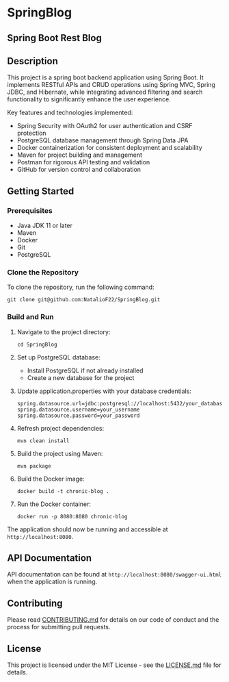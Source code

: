 # SpringBlog
## Spring Boot Rest Blog

## Description

This project is a spring boot backend application using Spring Boot. It implements RESTful APIs and CRUD operations using Spring MVC, Spring JDBC, and Hibernate, while integrating advanced filtering and search functionality to significantly enhance the user experience.

Key features and technologies implemented:
- Spring Security with OAuth2 for user authentication and CSRF protection
- PostgreSQL database management through Spring Data JPA
- Docker containerization for consistent deployment and scalability
- Maven for project building and management
- Postman for rigorous API testing and validation
- GitHub for version control and collaboration

## Getting Started

### Prerequisites

- Java JDK 11 or later
- Maven
- Docker
- Git
- PostgreSQL

### Clone the Repository

To clone the repository, run the following command:

```
git clone git@github.com:NatalioF22/SpringBlog.git
```

### Build and Run

1. Navigate to the project directory:
   ```
   cd SpringBlog
   ```

2. Set up PostgreSQL database:
   - Install PostgreSQL if not already installed
   - Create a new database for the project

3. Update application.properties with your database credentials:
   ```
   spring.datasource.url=jdbc:postgresql://localhost:5432/your_database_name
   spring.datasource.username=your_username
   spring.datasource.password=your_password
   ```

4. Refresh project dependencies:
   ```
   mvn clean install
   ```

5. Build the project using Maven:
   ```
   mvn package
   ```

6. Build the Docker image:
   ```
   docker build -t chronic-blog .
   ```

7. Run the Docker container:
   ```
   docker run -p 8080:8080 chronic-blog
   ```

The application should now be running and accessible at `http://localhost:8080`.

## API Documentation

API documentation can be found at `http://localhost:8080/swagger-ui.html` when the application is running.

## Contributing

Please read [CONTRIBUTING.md](CONTRIBUTING.md) for details on our code of conduct and the process for submitting pull requests.

## License

This project is licensed under the MIT License - see the [LICENSE.md](LICENSE.md) file for details.
